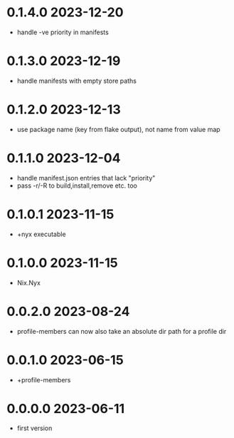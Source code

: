 0.1.4.0 2023-12-20
==================
- handle -ve priority in manifests

0.1.3.0 2023-12-19
==================
- handle manifests with empty store paths

0.1.2.0 2023-12-13
==================
- use package name (key from flake output), not name from value map

0.1.1.0 2023-12-04
==================
- handle manifest.json entries that lack "priority"
- pass -r/-R to build,install,remove etc. too

0.1.0.1 2023-11-15
==================
- +nyx executable

0.1.0.0 2023-11-15
==================
- Nix.Nyx

0.0.2.0 2023-08-24
==================
- profile-members can now also take an absolute dir path for a profile dir

0.0.1.0 2023-06-15
==================
- +profile-members

0.0.0.0 2023-06-11
==================

- first version
